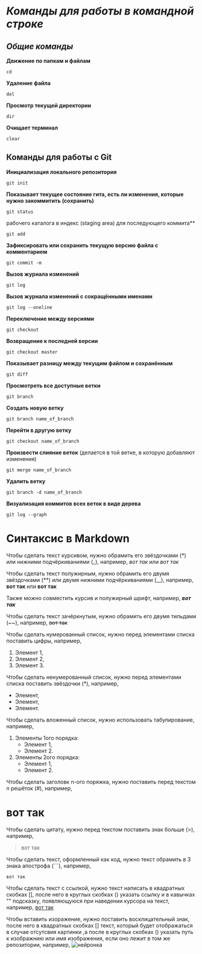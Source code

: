 # _**Команды для работы в командной строке**_
## _**Общие команды**_
**Движение по папкам и файлам**
```
cd
```
**Удаление файла**
```
del
```
**Просмотр текущей директории**
```
dir
```
**Очищает терминал**
```
clear
```
## Команды для работы с Git
**Инициализация локального репозитория**
```
git init
```
**Показывает текущее состояние гита, есть ли изменения, которые нужно закоммитить (сохранить)** 
```
git status
```
рабочего каталога в индекс (staging area) для последующего коммита**
```
git add
```
**Зафиксировать или сохранить текущую версию файла с комментарием**
```
git commit -m
```
**Вызов журнала изменений**
```
git log
```
**Вызов журнала изменений с сокращёнными именами**
```
git log --oneline
```
**Переключение между версиями**
```
git checkout
```
**Возвращение к последней версии**
```
git checkout master
```
**Показывает разницу между текущим файлом и сохранённым**
```
git diff
```
**Просмотреть все доступные ветки**
```
git branch
```
**Создать новую ветку**
```
git branch name_of_branch
```
**Перейти в другую ветку**
```
git checkout name_of_branch
```
**Произвести слияние веток** (делается в той ветке, в которую добавляют изменения)
```
git merge name_of_branch
```
**Удалить ветку**
```
git branch -d name_of_branch
```
**Визуализация коммитов всех веток в виде дерева**
```
git log --graph
```
# Синтаксис в Markdown

Чтобы сделать текст курсивом, нужно обрамить его звёздочками (*) или нижними подчёркиваниями (_), например, *вот так* или _вот так_

Чтобы сделать текст полужирным, нужно обрамить его двумя звёздочками (**) или двумя нижними подчёркиваниями (__), например, **вот так** или __вот так__

Также можно совместить курсив и полужирный шрифт, например, __*вот так*__

Чтобы сделать текст зачёркнутым, нужно обрамить его двумя тильдами (~~), например, ~~вот так~~

Чтобы сделать нумерованный список, нужно перед элементами списка поставить цифры, например,
1. Элемент 1,
2. Элемент 2,
3. Элемент 3.

Чтобы сделать ненумерованный список, нужно перед элементами списка поставить звёздочки (*), например,
* Элемент,
* Элемент,
* Элемент.

Чтобы сделать вложенный список, нужно использовать табулирование, например,
1. Элементы 1ого порядка:
    * Элемент 1,
    * Элемент 2.
2. Элементы 2ого порядка:
    * Элемент 1,
    * Элемент 2.

Чтобы сделать заголовк n-ого поряжка, нужно поставить перед текстом n решёток (#), например, 
# вот так

Чтобы сделать цитату, нужно перед текстом поставить знак больше (>), например,
> вот так

Чтобы сделать текст, оформленный как код, нужно текст обрамить в 3 знака апострофа (```), например, 
```
вот так
```
Чтобы сделать текст с ссылкой, нужно текст написать в квадратных скобках [], после него в круглых скобках () указать ссылку и в кавычках "" подсказку, появляющуюся при наведении курсора на текст, например, 
[вот так](https://skillbox.ru/media/code/yazyk-razmetki-markdown-shpargalka-po-sintaksisu-s-primerami/ "Всплывающая подсказка") 

Чтобы вставить изоражение, нужно поставить восклицательный знак, после него в квадратных скобках [] текст, который будет отображаться в случае отсутсвия картинки ,а после в круглых скобках () указать путь к изображнию или имя изображения, если оно лежит в том же репозитории, например, 
![нейронка](Нейронка.jpg)
